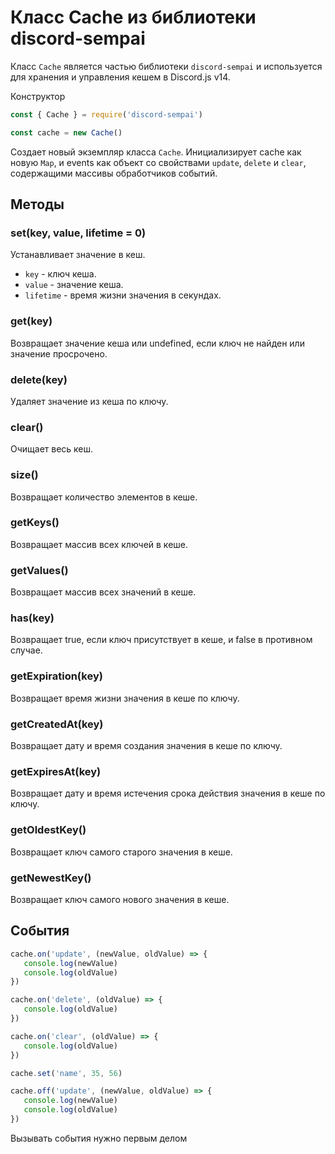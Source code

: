 # Класс Cache из библиотеки discord-sempai

Класс `Cache` является частью библиотеки `discord-sempai` и используется для хранения и управления кешем в Discord.js v14.

Конструктор
```javascript
const { Cache } = require('discord-sempai')

const cache = new Cache()
```
Создает новый экземпляр класса `Cache`. Инициализирует cache как новую `Map`, и events как объект со свойствами `update`, `delete` и `clear`, содержащими массивы обработчиков событий.

## Методы
### set(key, value, lifetime = 0)
Устанавливает значение в кеш.

- `key` - ключ кеша.
- `value` - значение кеша.
- `lifetime` - время жизни значения в секундах.

### get(key)
Возвращает значение кеша или undefined, если ключ не найден или значение просрочено.

### delete(key)
Удаляет значение из кеша по ключу.

### clear()
Очищает весь кеш.

### size()
Возвращает количество элементов в кеше.

### getKeys()
Возвращает массив всех ключей в кеше.

### getValues()
Возвращает массив всех значений в кеше.

### has(key)
Возвращает true, если ключ присутствует в кеше, и false в противном случае.

### getExpiration(key)
Возвращает время жизни значения в кеше по ключу.

### getCreatedAt(key)
Возвращает дату и время создания значения в кеше по ключу.

### getExpiresAt(key)
Возвращает дату и время истечения срока действия значения в кеше по ключу.

### getOldestKey()
Возвращает ключ самого старого значения в кеше.

### getNewestKey()
Возвращает ключ самого нового значения в кеше.

## События

```javascript
cache.on('update', (newValue, oldValue) => {
   console.log(newValue)
   console.log(oldValue)
})

cache.on('delete', (oldValue) => {
   console.log(oldValue)
})

cache.on('clear', (oldValue) => {
   console.log(oldValue)
})

cache.set('name', 35, 56)

cache.off('update', (newValue, oldValue) => {
   console.log(newValue)
   console.log(oldValue)
})
```

Вызывать события нужно первым делом